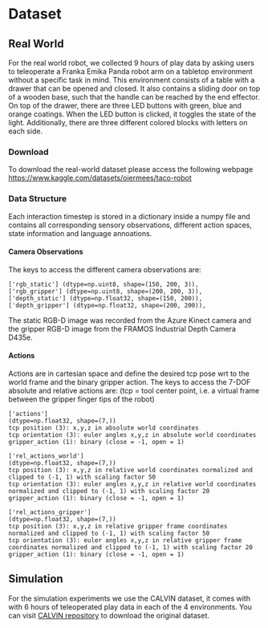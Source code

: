 # Dataset
## Real World
For the real world robot, we collected 9 hours of play data by asking users to teleoperate a Franka Emika
Panda robot arm on a tabletop environment without a specific task in mind.
This environment consists of a table with a drawer that can be opened and closed. It also contains a
sliding door on top of a wooden base, such that the handle can be reached by the end effector. 
On top of the drawer, there are three LED buttons with green, blue and orange coatings. 
When the LED button is clicked, it toggles the state of the light. 
Additionally, there are three different colored blocks with letters on each side.

### Download
To download the real-world dataset please access the following webpage
https://www.kaggle.com/datasets/oiermees/taco-robot

### Data Structure
Each interaction timestep is stored in a dictionary inside a numpy file and contains all corresponding sensory observations, different action spaces, state information and language annoations.

#### Camera Observations
The keys to access the different camera observations are:
```
['rgb_static'] (dtype=np.uint8, shape=(150, 200, 3)),
['rgb_gripper'] (dtype=np.uint8, shape=(200, 200, 3)),
['depth_static'] (dtype=np.float32, shape=(150, 200)),
['depth_gripper'] (dtype=np.float32, shape=(200, 200)),
```
The static RGB-D image was recorded from the Azure Kinect camera and the gripper RGB-D image
from the FRAMOS Industrial Depth Camera D435e.

#### Actions
Actions are in cartesian space and define the desired tcp pose wrt to the world frame and the binary gripper action.
The keys to access the 7-DOF absolute and relative actions are:
(tcp = tool center point, i.e. a virtual frame between the gripper finger tips of the robot)
```
['actions']
(dtype=np.float32, shape=(7,))
tcp position (3): x,y,z in absolute world coordinates
tcp orientation (3): euler angles x,y,z in absolute world coordinates
gripper_action (1): binary (close = -1, open = 1)

['rel_actions_world']
(dtype=np.float32, shape=(7,))
tcp position (3): x,y,z in relative world coordinates normalized and clipped to (-1, 1) with scaling factor 50
tcp orientation (3): euler angles x,y,z in relative world coordinates normalized and clipped to (-1, 1) with scaling factor 20
gripper_action (1): binary (close = -1, open = 1)

['rel_actions_gripper']
(dtype=np.float32, shape=(7,))
tcp position (3): x,y,z in relative gripper frame coordinates normalized and clipped to (-1, 1) with scaling factor 50
tcp orientation (3): euler angles x,y,z in relative gripper frame coordinates normalized and clipped to (-1, 1) with scaling factor 20
gripper_action (1): binary (close = -1, open = 1)
```

## Simulation
For the simulation experiments we use the CALVIN dataset, it comes with with 6 hours of teleoperated play data in each of the 4 environments.
You can visit [CALVIN repository](https://github.com/mees/calvin/blob/main/dataset/README.md) to download the original dataset.

